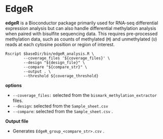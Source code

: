 # EdgeR

**edgeR** is a Bioconductor package primarily used for RNA-seq differential expression analysis but can also handle differential methylation analysis when paired with bisulfite sequencing data. This requires pre-processed methylation data, such as counts of methylated (`M`) and unmethylated (`U`) reads at each cytosine position or region of interest.

```
Rscript $baseDir/bin/edgeR_analysis.R \
        --coverage_files '${coverage_files}' \
        --design "${design_file}" \
        --compare "${compare_str}" \
        --output . \
        --threshold ${coverage_threshold}
```

**options**

* `--coverage_files:` selected from the `bismark_methylation_extractor` files.
* `--design`: selected from the `Sample_sheet.csv`&#x20;
* `--compare`: selected from the `Sample_sheet.csv` .

**Output file**

* Generates `EdgeR_group_<compare_str>.csv` .&#x20;
